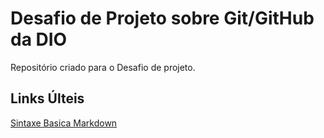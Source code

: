 # Desafio de Projeto sobre Git/GitHub da DIO
Repositório criado para o Desafio de projeto.

##  Links  Últeis
[Sintaxe Basica Markdown](https://www.markdownguide.org/basic-syntax/)
